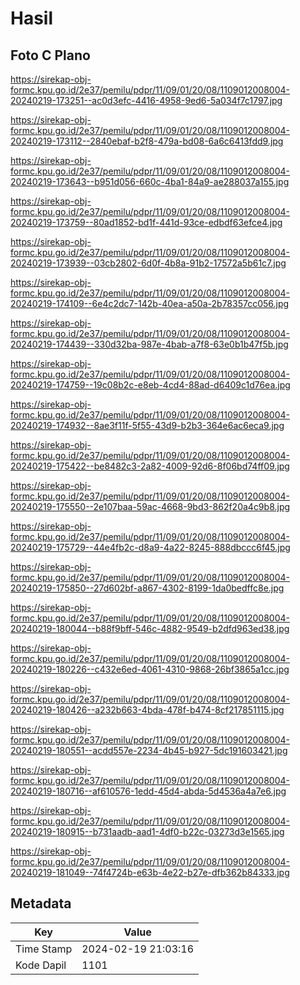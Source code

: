 # Hasil

## Foto C Plano

https://sirekap-obj-formc.kpu.go.id/2e37/pemilu/pdpr/11/09/01/20/08/1109012008004-20240219-173251--ac0d3efc-4416-4958-9ed6-5a034f7c1797.jpg

https://sirekap-obj-formc.kpu.go.id/2e37/pemilu/pdpr/11/09/01/20/08/1109012008004-20240219-173112--2840ebaf-b2f8-479a-bd08-6a6c6413fdd9.jpg

https://sirekap-obj-formc.kpu.go.id/2e37/pemilu/pdpr/11/09/01/20/08/1109012008004-20240219-173643--b951d056-660c-4ba1-84a9-ae288037a155.jpg

https://sirekap-obj-formc.kpu.go.id/2e37/pemilu/pdpr/11/09/01/20/08/1109012008004-20240219-173759--80ad1852-bd1f-441d-93ce-edbdf63efce4.jpg

https://sirekap-obj-formc.kpu.go.id/2e37/pemilu/pdpr/11/09/01/20/08/1109012008004-20240219-173939--03cb2802-6d0f-4b8a-91b2-17572a5b61c7.jpg

https://sirekap-obj-formc.kpu.go.id/2e37/pemilu/pdpr/11/09/01/20/08/1109012008004-20240219-174109--6e4c2dc7-142b-40ea-a50a-2b78357cc056.jpg

https://sirekap-obj-formc.kpu.go.id/2e37/pemilu/pdpr/11/09/01/20/08/1109012008004-20240219-174439--330d32ba-987e-4bab-a7f8-63e0b1b47f5b.jpg

https://sirekap-obj-formc.kpu.go.id/2e37/pemilu/pdpr/11/09/01/20/08/1109012008004-20240219-174759--19c08b2c-e8eb-4cd4-88ad-d6409c1d76ea.jpg

https://sirekap-obj-formc.kpu.go.id/2e37/pemilu/pdpr/11/09/01/20/08/1109012008004-20240219-174932--8ae3f11f-5f55-43d9-b2b3-364e6ac6eca9.jpg

https://sirekap-obj-formc.kpu.go.id/2e37/pemilu/pdpr/11/09/01/20/08/1109012008004-20240219-175422--be8482c3-2a82-4009-92d6-8f06bd74ff09.jpg

https://sirekap-obj-formc.kpu.go.id/2e37/pemilu/pdpr/11/09/01/20/08/1109012008004-20240219-175550--2e107baa-59ac-4668-9bd3-862f20a4c9b8.jpg

https://sirekap-obj-formc.kpu.go.id/2e37/pemilu/pdpr/11/09/01/20/08/1109012008004-20240219-175729--44e4fb2c-d8a9-4a22-8245-888dbccc6f45.jpg

https://sirekap-obj-formc.kpu.go.id/2e37/pemilu/pdpr/11/09/01/20/08/1109012008004-20240219-175850--27d602bf-a867-4302-8199-1da0bedffc8e.jpg

https://sirekap-obj-formc.kpu.go.id/2e37/pemilu/pdpr/11/09/01/20/08/1109012008004-20240219-180044--b88f9bff-546c-4882-9549-b2dfd963ed38.jpg

https://sirekap-obj-formc.kpu.go.id/2e37/pemilu/pdpr/11/09/01/20/08/1109012008004-20240219-180226--c432e6ed-4061-4310-9868-26bf3865a1cc.jpg

https://sirekap-obj-formc.kpu.go.id/2e37/pemilu/pdpr/11/09/01/20/08/1109012008004-20240219-180426--a232b663-4bda-478f-b474-8cf217851115.jpg

https://sirekap-obj-formc.kpu.go.id/2e37/pemilu/pdpr/11/09/01/20/08/1109012008004-20240219-180551--acdd557e-2234-4b45-b927-5dc191603421.jpg

https://sirekap-obj-formc.kpu.go.id/2e37/pemilu/pdpr/11/09/01/20/08/1109012008004-20240219-180716--af610576-1edd-45d4-abda-5d4536a4a7e6.jpg

https://sirekap-obj-formc.kpu.go.id/2e37/pemilu/pdpr/11/09/01/20/08/1109012008004-20240219-180915--b731aadb-aad1-4df0-b22c-03273d3e1565.jpg

https://sirekap-obj-formc.kpu.go.id/2e37/pemilu/pdpr/11/09/01/20/08/1109012008004-20240219-181049--74f4724b-e63b-4e22-b27e-dfb362b84333.jpg


## Metadata

| Key        | Value               |
| ---------- | ------------------- |
| Time Stamp | 2024-02-19 21:03:16 |
| Kode Dapil | 1101                |



